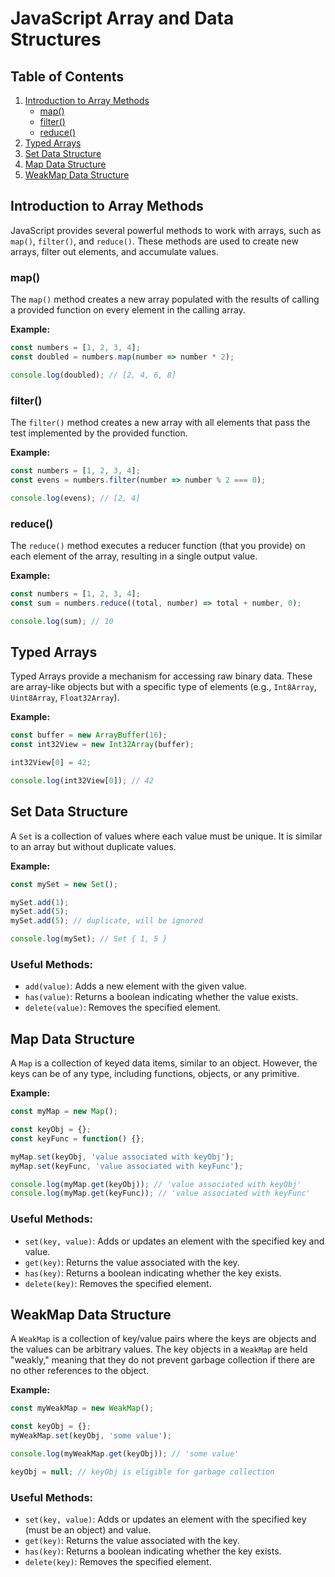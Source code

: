# JavaScript Array and Data Structures

## Table of Contents

1. [Introduction to Array Methods](#introduction-to-array-methods)
   - [map()](#map)
   - [filter()](#filter)
   - [reduce()](#reduce)
2. [Typed Arrays](#typed-arrays)
3. [Set Data Structure](#set-data-structure)
4. [Map Data Structure](#map-data-structure)
5. [WeakMap Data Structure](#weakmap-data-structure)

## Introduction to Array Methods

JavaScript provides several powerful methods to work with arrays, such as `map()`, `filter()`, and `reduce()`. These methods are used to create new arrays, filter out elements, and accumulate values.

### map()

The `map()` method creates a new array populated with the results of calling a provided function on every element in the calling array.

**Example:**
```javascript
const numbers = [1, 2, 3, 4];
const doubled = numbers.map(number => number * 2);

console.log(doubled); // [2, 4, 6, 8]
```

### filter()

The `filter()` method creates a new array with all elements that pass the test implemented by the provided function.

**Example:**
```javascript
const numbers = [1, 2, 3, 4];
const evens = numbers.filter(number => number % 2 === 0);

console.log(evens); // [2, 4]
```

### reduce()

The `reduce()` method executes a reducer function (that you provide) on each element of the array, resulting in a single output value.

**Example:**
```javascript
const numbers = [1, 2, 3, 4];
const sum = numbers.reduce((total, number) => total + number, 0);

console.log(sum); // 10
```

## Typed Arrays

Typed Arrays provide a mechanism for accessing raw binary data. These are array-like objects but with a specific type of elements (e.g., `Int8Array`, `Uint8Array`, `Float32Array`).

**Example:**
```javascript
const buffer = new ArrayBuffer(16);
const int32View = new Int32Array(buffer);

int32View[0] = 42;

console.log(int32View[0]); // 42
```

## Set Data Structure

A `Set` is a collection of values where each value must be unique. It is similar to an array but without duplicate values.

**Example:**
```javascript
const mySet = new Set();

mySet.add(1);
mySet.add(5);
mySet.add(5); // duplicate, will be ignored

console.log(mySet); // Set { 1, 5 }
```

### Useful Methods:
- `add(value)`: Adds a new element with the given value.
- `has(value)`: Returns a boolean indicating whether the value exists.
- `delete(value)`: Removes the specified element.

## Map Data Structure

A `Map` is a collection of keyed data items, similar to an object. However, the keys can be of any type, including functions, objects, or any primitive.

**Example:**
```javascript
const myMap = new Map();

const keyObj = {};
const keyFunc = function() {};

myMap.set(keyObj, 'value associated with keyObj');
myMap.set(keyFunc, 'value associated with keyFunc');

console.log(myMap.get(keyObj)); // 'value associated with keyObj'
console.log(myMap.get(keyFunc)); // 'value associated with keyFunc'
```

### Useful Methods:
- `set(key, value)`: Adds or updates an element with the specified key and value.
- `get(key)`: Returns the value associated with the key.
- `has(key)`: Returns a boolean indicating whether the key exists.
- `delete(key)`: Removes the specified element.

## WeakMap Data Structure

A `WeakMap` is a collection of key/value pairs where the keys are objects and the values can be arbitrary values. The key objects in a `WeakMap` are held "weakly," meaning that they do not prevent garbage collection if there are no other references to the object.

**Example:**
```javascript
const myWeakMap = new WeakMap();

const keyObj = {};
myWeakMap.set(keyObj, 'some value');

console.log(myWeakMap.get(keyObj)); // 'some value'

keyObj = null; // keyObj is eligible for garbage collection
```

### Useful Methods:
- `set(key, value)`: Adds or updates an element with the specified key (must be an object) and value.
- `get(key)`: Returns the value associated with the key.
- `has(key)`: Returns a boolean indicating whether the key exists.
- `delete(key)`: Removes the specified element.

